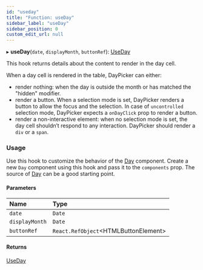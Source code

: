 ```yaml
---
id: "useday"
title: "Function: useDay"
sidebar_label: "useDay"
sidebar_position: 0
custom_edit_url: null
---
```


▸ **useDay**(`date`, `displayMonth`, `buttonRef`): [UseDay](../types/useday.md)

This hook returns details about the content to render in the day cell.

When a day cell is rendered in the table, DayPicker can either:

- render nothing: when the day is outside the month or has matched the
  "hidden" modifier.
- render a button. When a selection mode is set, DayPicker renders a button
  to allow the focus and the selection. In case of `uncontrolled` selection
  mode, DayPicker expects a `onDayClick` prop to render a button.
- render a non-interactive element: when no selection mode is set, the day
  cell shouldn’t respond to any interaction. DayPicker should render a `div`
  or a `span`.

### Usage

Use this hook to customize the behavior of the [Day](day.md) component. Create a
new `Day` component using this hook and pass it to the `components` prop.
The source of [Day](day.md) can be a good starting point.

#### Parameters

| Name | Type |
| :------ | :------ |
| `date` | `Date` |
| `displayMonth` | `Date` |
| `buttonRef` | `React.RefObject`<HTMLButtonElement\> |

#### Returns

[UseDay](../types/useday.md)
